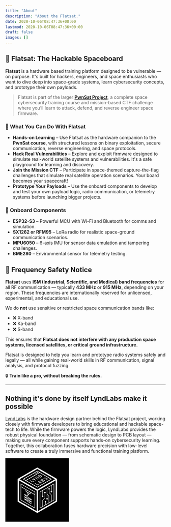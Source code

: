 ```yaml
---
title: "About"
description: "About the Flatsat."
date: 2020-10-06T08:47:36+00:00
lastmod: 2020-10-06T08:47:36+00:00
draft: false
images: []
---
```

## 🚀 Flatsat: The Hackable Spaceboard

**Flatsat** is a hardware based training platform designed to be vulnerable — on purpose. It's built for hackers, engineers, and space enthusiasts who want to dive deep into space-grade systems, learn cybersecurity concepts, and prototype their own payloads.

> Flatsat is part of the larger **[PwnSat Project](https://example.com/pwnsat)**, a complete space cybersecurity training course and mission-based CTF challenge where you’ll learn to attack, defend, and reverse engineer space firmware.

### 🧩 What You Can Do With Flatsat

- **Hands-on Learning** – Use Flatsat as the hardware companion to the **PwnSat course**, with structured lessons on binary exploitation, secure communication, reverse engineering, and space protocols.
- **Hack Real Vulnerabilities** – Explore and exploit firmware designed to simulate real-world satellite systems and vulnerabilities. It's a safe playground for learning and discovery.
- **Join the Mission CTF** – Participate in space-themed capture-the-flag challenges that simulate real satellite operation scenarios. Your board becomes your spacecraft!
- **Prototype Your Payloads** – Use the onboard components to develop and test your own payload logic, radio communication, or telemetry systems before launching bigger projects.


### 🧪 Onboard Components

- **ESP32-S3** – Powerful MCU with Wi-Fi and Bluetooth for comms and simulation.
- **SX1262 or RFM95** – LoRa radio for realistic space-ground communication scenarios.
- **MPU6050** – 6-axis IMU for sensor data emulation and tampering challenges.
- **BME280** – Environmental sensor for telemetry testing.


## 📡 Frequency Safety Notice

**Flatsat** uses **ISM (Industrial, Scientific, and Medical) band frequencies** for all RF communication — typically **433 MHz** or **915 MHz**, depending on your region. These frequencies are internationally reserved for unlicensed, experimental, and educational use.

We do **not** use sensitive or restricted space communication bands like:

- ❌ X-band  
- ❌ Ka-band  
- ❌ S-band  

This ensures that **Flatsat does not interfere with any production space systems, licensed satellites, or critical ground infrastructure.**

Flatsat is designed to help you learn and prototype radio systems safely and legally — all while gaining real-world skills in RF communication, signal analysis, and protocol fuzzing.

🔒 **Train like a pro, without breaking the rules.**

---


## Nothing it's done by itself LyndLabs make it possible
[LyndLabs](https://lyndlabs.io/) is the hardware design partner behind the Flatsat project, working closely with firmware developers to bring educational and hackable space-tech to life. While the firmware powers the logic, LyndLabs provides the robust physical foundation — from schematic design to PCB layout — making sure every component supports hands-on cybersecurity learning. Together, this collaboration fuses hardware precision with low-level software to create a truly immersive and functional training platform.

[![LyndLabs Logo](lyndlabs_logo.png "LyndLabs Logo")](https://lyndlabs.io/)
